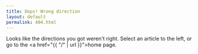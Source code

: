 ```yaml
---
title: Oops! Wrong direction
layout: default
permalink: 404.html
---
```


Looks like the directions you got weren't right. Select an article to the left, or go to the <a href="{{ "/" | url }}">home page</a>.
